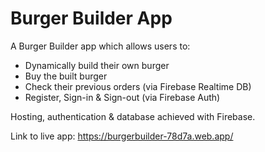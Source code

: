 # Burger Builder App

A Burger Builder app which allows users to:

- Dynamically build their own burger
- Buy the built burger
- Check their previous orders (via Firebase Realtime DB)
- Register, Sign-in & Sign-out (via Firebase Auth)

Hosting, authentication & database achieved with Firebase.

Link to live app: https://burgerbuilder-78d7a.web.app/
